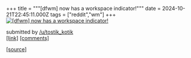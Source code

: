 +++
title = """[dfwm] now has a workspace indicator!"""
date = 2024-10-21T22:45:11.000Z
tags = ["reddit","wm"]
+++
[![[dfwm] now has a workspace indicator!](https://preview.redd.it/fmy6zjn7u6wd1.png?width=640&crop=smart&auto=webp&s=913dbc103b3f257732984c2d90d73ce41be686b0 "[dfwm] now has a workspace indicator!")](https://www.reddit.com/r/unixporn/comments/1g9346f/dfwm_now_has_a_workspace_indicator/)

submitted by [/u/tostik\_kotik](https://www.reddit.com/user/tostik_kotik)  
[\[link\]](https://i.redd.it/fmy6zjn7u6wd1.png) [\[comments\]](https://www.reddit.com/r/unixporn/comments/1g9346f/dfwm_now_has_a_workspace_indicator/)

[[source]](https://www.reddit.com/r/unixporn/comments/1g9346f/dfwm_now_has_a_workspace_indicator/)
